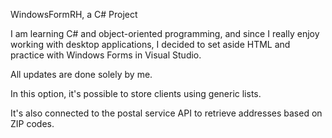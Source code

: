 WindowsFormRH, a C# Project

I am learning C# and object-oriented programming, and since I really enjoy working with desktop applications, I decided to set aside HTML and practice with Windows Forms in Visual Studio.

All updates are done solely by me.

In this option, it's possible to store clients using generic lists.

It's also connected to the postal service API to retrieve addresses based on ZIP codes.
